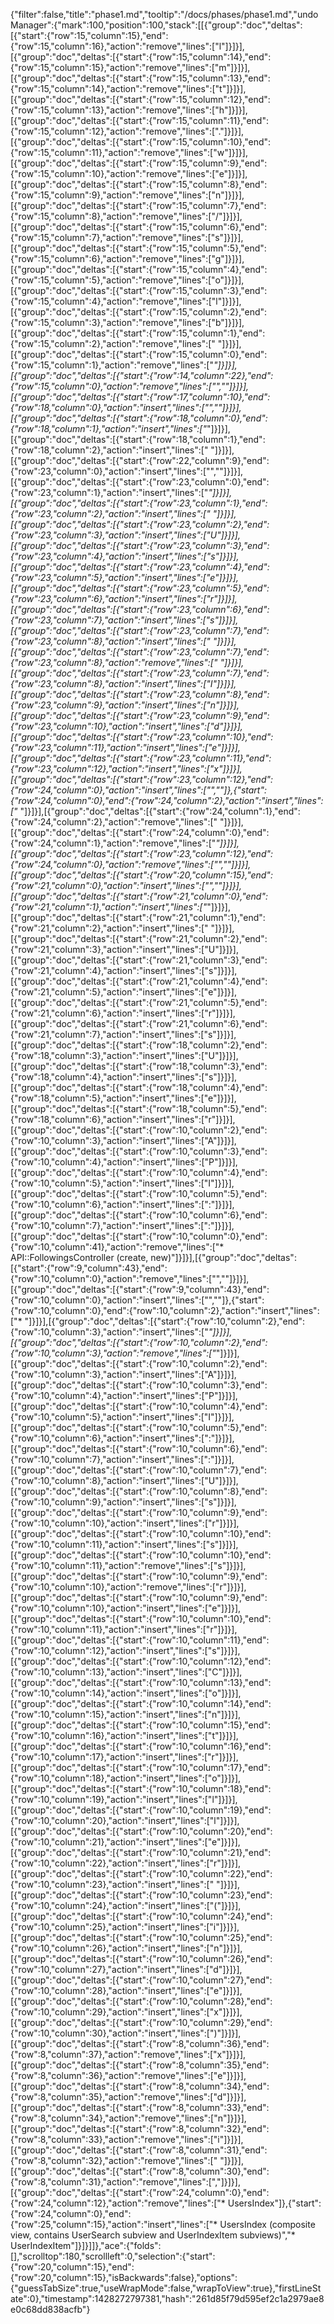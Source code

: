 {"filter":false,"title":"phase1.md","tooltip":"/docs/phases/phase1.md","undoManager":{"mark":100,"position":100,"stack":[[{"group":"doc","deltas":[{"start":{"row":15,"column":15},"end":{"row":15,"column":16},"action":"remove","lines":["l"]}]}],[{"group":"doc","deltas":[{"start":{"row":15,"column":14},"end":{"row":15,"column":15},"action":"remove","lines":["m"]}]}],[{"group":"doc","deltas":[{"start":{"row":15,"column":13},"end":{"row":15,"column":14},"action":"remove","lines":["t"]}]}],[{"group":"doc","deltas":[{"start":{"row":15,"column":12},"end":{"row":15,"column":13},"action":"remove","lines":["h"]}]}],[{"group":"doc","deltas":[{"start":{"row":15,"column":11},"end":{"row":15,"column":12},"action":"remove","lines":["."]}]}],[{"group":"doc","deltas":[{"start":{"row":15,"column":10},"end":{"row":15,"column":11},"action":"remove","lines":["w"]}]}],[{"group":"doc","deltas":[{"start":{"row":15,"column":9},"end":{"row":15,"column":10},"action":"remove","lines":["e"]}]}],[{"group":"doc","deltas":[{"start":{"row":15,"column":8},"end":{"row":15,"column":9},"action":"remove","lines":["n"]}]}],[{"group":"doc","deltas":[{"start":{"row":15,"column":7},"end":{"row":15,"column":8},"action":"remove","lines":["/"]}]}],[{"group":"doc","deltas":[{"start":{"row":15,"column":6},"end":{"row":15,"column":7},"action":"remove","lines":["s"]}]}],[{"group":"doc","deltas":[{"start":{"row":15,"column":5},"end":{"row":15,"column":6},"action":"remove","lines":["g"]}]}],[{"group":"doc","deltas":[{"start":{"row":15,"column":4},"end":{"row":15,"column":5},"action":"remove","lines":["o"]}]}],[{"group":"doc","deltas":[{"start":{"row":15,"column":3},"end":{"row":15,"column":4},"action":"remove","lines":["l"]}]}],[{"group":"doc","deltas":[{"start":{"row":15,"column":2},"end":{"row":15,"column":3},"action":"remove","lines":["b"]}]}],[{"group":"doc","deltas":[{"start":{"row":15,"column":1},"end":{"row":15,"column":2},"action":"remove","lines":[" "]}]}],[{"group":"doc","deltas":[{"start":{"row":15,"column":0},"end":{"row":15,"column":1},"action":"remove","lines":["*"]}]}],[{"group":"doc","deltas":[{"start":{"row":14,"column":22},"end":{"row":15,"column":0},"action":"remove","lines":["",""]}]}],[{"group":"doc","deltas":[{"start":{"row":17,"column":10},"end":{"row":18,"column":0},"action":"insert","lines":["",""]}]}],[{"group":"doc","deltas":[{"start":{"row":18,"column":0},"end":{"row":18,"column":1},"action":"insert","lines":["*"]}]}],[{"group":"doc","deltas":[{"start":{"row":18,"column":1},"end":{"row":18,"column":2},"action":"insert","lines":[" "]}]}],[{"group":"doc","deltas":[{"start":{"row":22,"column":9},"end":{"row":23,"column":0},"action":"insert","lines":["",""]}]}],[{"group":"doc","deltas":[{"start":{"row":23,"column":0},"end":{"row":23,"column":1},"action":"insert","lines":["*"]}]}],[{"group":"doc","deltas":[{"start":{"row":23,"column":1},"end":{"row":23,"column":2},"action":"insert","lines":[" "]}]}],[{"group":"doc","deltas":[{"start":{"row":23,"column":2},"end":{"row":23,"column":3},"action":"insert","lines":["U"]}]}],[{"group":"doc","deltas":[{"start":{"row":23,"column":3},"end":{"row":23,"column":4},"action":"insert","lines":["s"]}]}],[{"group":"doc","deltas":[{"start":{"row":23,"column":4},"end":{"row":23,"column":5},"action":"insert","lines":["e"]}]}],[{"group":"doc","deltas":[{"start":{"row":23,"column":5},"end":{"row":23,"column":6},"action":"insert","lines":["r"]}]}],[{"group":"doc","deltas":[{"start":{"row":23,"column":6},"end":{"row":23,"column":7},"action":"insert","lines":["s"]}]}],[{"group":"doc","deltas":[{"start":{"row":23,"column":7},"end":{"row":23,"column":8},"action":"insert","lines":[" "]}]}],[{"group":"doc","deltas":[{"start":{"row":23,"column":7},"end":{"row":23,"column":8},"action":"remove","lines":[" "]}]}],[{"group":"doc","deltas":[{"start":{"row":23,"column":7},"end":{"row":23,"column":8},"action":"insert","lines":["I"]}]}],[{"group":"doc","deltas":[{"start":{"row":23,"column":8},"end":{"row":23,"column":9},"action":"insert","lines":["n"]}]}],[{"group":"doc","deltas":[{"start":{"row":23,"column":9},"end":{"row":23,"column":10},"action":"insert","lines":["d"]}]}],[{"group":"doc","deltas":[{"start":{"row":23,"column":10},"end":{"row":23,"column":11},"action":"insert","lines":["e"]}]}],[{"group":"doc","deltas":[{"start":{"row":23,"column":11},"end":{"row":23,"column":12},"action":"insert","lines":["x"]}]}],[{"group":"doc","deltas":[{"start":{"row":23,"column":12},"end":{"row":24,"column":0},"action":"insert","lines":["",""]},{"start":{"row":24,"column":0},"end":{"row":24,"column":2},"action":"insert","lines":["* "]}]}],[{"group":"doc","deltas":[{"start":{"row":24,"column":1},"end":{"row":24,"column":2},"action":"remove","lines":[" "]}]}],[{"group":"doc","deltas":[{"start":{"row":24,"column":0},"end":{"row":24,"column":1},"action":"remove","lines":["*"]}]}],[{"group":"doc","deltas":[{"start":{"row":23,"column":12},"end":{"row":24,"column":0},"action":"remove","lines":["",""]}]}],[{"group":"doc","deltas":[{"start":{"row":20,"column":15},"end":{"row":21,"column":0},"action":"insert","lines":["",""]}]}],[{"group":"doc","deltas":[{"start":{"row":21,"column":0},"end":{"row":21,"column":1},"action":"insert","lines":["*"]}]}],[{"group":"doc","deltas":[{"start":{"row":21,"column":1},"end":{"row":21,"column":2},"action":"insert","lines":[" "]}]}],[{"group":"doc","deltas":[{"start":{"row":21,"column":2},"end":{"row":21,"column":3},"action":"insert","lines":["U"]}]}],[{"group":"doc","deltas":[{"start":{"row":21,"column":3},"end":{"row":21,"column":4},"action":"insert","lines":["s"]}]}],[{"group":"doc","deltas":[{"start":{"row":21,"column":4},"end":{"row":21,"column":5},"action":"insert","lines":["e"]}]}],[{"group":"doc","deltas":[{"start":{"row":21,"column":5},"end":{"row":21,"column":6},"action":"insert","lines":["r"]}]}],[{"group":"doc","deltas":[{"start":{"row":21,"column":6},"end":{"row":21,"column":7},"action":"insert","lines":["s"]}]}],[{"group":"doc","deltas":[{"start":{"row":18,"column":2},"end":{"row":18,"column":3},"action":"insert","lines":["U"]}]}],[{"group":"doc","deltas":[{"start":{"row":18,"column":3},"end":{"row":18,"column":4},"action":"insert","lines":["s"]}]}],[{"group":"doc","deltas":[{"start":{"row":18,"column":4},"end":{"row":18,"column":5},"action":"insert","lines":["e"]}]}],[{"group":"doc","deltas":[{"start":{"row":18,"column":5},"end":{"row":18,"column":6},"action":"insert","lines":["r"]}]}],[{"group":"doc","deltas":[{"start":{"row":10,"column":2},"end":{"row":10,"column":3},"action":"insert","lines":["A"]}]}],[{"group":"doc","deltas":[{"start":{"row":10,"column":3},"end":{"row":10,"column":4},"action":"insert","lines":["P"]}]}],[{"group":"doc","deltas":[{"start":{"row":10,"column":4},"end":{"row":10,"column":5},"action":"insert","lines":["I"]}]}],[{"group":"doc","deltas":[{"start":{"row":10,"column":5},"end":{"row":10,"column":6},"action":"insert","lines":[":"]}]}],[{"group":"doc","deltas":[{"start":{"row":10,"column":6},"end":{"row":10,"column":7},"action":"insert","lines":[":"]}]}],[{"group":"doc","deltas":[{"start":{"row":10,"column":0},"end":{"row":10,"column":41},"action":"remove","lines":["* API::FollowingsController (create, new)"]}]}],[{"group":"doc","deltas":[{"start":{"row":9,"column":43},"end":{"row":10,"column":0},"action":"remove","lines":["",""]}]}],[{"group":"doc","deltas":[{"start":{"row":9,"column":43},"end":{"row":10,"column":0},"action":"insert","lines":["",""]},{"start":{"row":10,"column":0},"end":{"row":10,"column":2},"action":"insert","lines":["* "]}]}],[{"group":"doc","deltas":[{"start":{"row":10,"column":2},"end":{"row":10,"column":3},"action":"insert","lines":["*"]}]}],[{"group":"doc","deltas":[{"start":{"row":10,"column":2},"end":{"row":10,"column":3},"action":"remove","lines":["*"]}]}],[{"group":"doc","deltas":[{"start":{"row":10,"column":2},"end":{"row":10,"column":3},"action":"insert","lines":["A"]}]}],[{"group":"doc","deltas":[{"start":{"row":10,"column":3},"end":{"row":10,"column":4},"action":"insert","lines":["P"]}]}],[{"group":"doc","deltas":[{"start":{"row":10,"column":4},"end":{"row":10,"column":5},"action":"insert","lines":["I"]}]}],[{"group":"doc","deltas":[{"start":{"row":10,"column":5},"end":{"row":10,"column":6},"action":"insert","lines":[":"]}]}],[{"group":"doc","deltas":[{"start":{"row":10,"column":6},"end":{"row":10,"column":7},"action":"insert","lines":[":"]}]}],[{"group":"doc","deltas":[{"start":{"row":10,"column":7},"end":{"row":10,"column":8},"action":"insert","lines":["U"]}]}],[{"group":"doc","deltas":[{"start":{"row":10,"column":8},"end":{"row":10,"column":9},"action":"insert","lines":["s"]}]}],[{"group":"doc","deltas":[{"start":{"row":10,"column":9},"end":{"row":10,"column":10},"action":"insert","lines":["r"]}]}],[{"group":"doc","deltas":[{"start":{"row":10,"column":10},"end":{"row":10,"column":11},"action":"insert","lines":["s"]}]}],[{"group":"doc","deltas":[{"start":{"row":10,"column":10},"end":{"row":10,"column":11},"action":"remove","lines":["s"]}]}],[{"group":"doc","deltas":[{"start":{"row":10,"column":9},"end":{"row":10,"column":10},"action":"remove","lines":["r"]}]}],[{"group":"doc","deltas":[{"start":{"row":10,"column":9},"end":{"row":10,"column":10},"action":"insert","lines":["e"]}]}],[{"group":"doc","deltas":[{"start":{"row":10,"column":10},"end":{"row":10,"column":11},"action":"insert","lines":["r"]}]}],[{"group":"doc","deltas":[{"start":{"row":10,"column":11},"end":{"row":10,"column":12},"action":"insert","lines":["s"]}]}],[{"group":"doc","deltas":[{"start":{"row":10,"column":12},"end":{"row":10,"column":13},"action":"insert","lines":["C"]}]}],[{"group":"doc","deltas":[{"start":{"row":10,"column":13},"end":{"row":10,"column":14},"action":"insert","lines":["o"]}]}],[{"group":"doc","deltas":[{"start":{"row":10,"column":14},"end":{"row":10,"column":15},"action":"insert","lines":["n"]}]}],[{"group":"doc","deltas":[{"start":{"row":10,"column":15},"end":{"row":10,"column":16},"action":"insert","lines":["t"]}]}],[{"group":"doc","deltas":[{"start":{"row":10,"column":16},"end":{"row":10,"column":17},"action":"insert","lines":["r"]}]}],[{"group":"doc","deltas":[{"start":{"row":10,"column":17},"end":{"row":10,"column":18},"action":"insert","lines":["o"]}]}],[{"group":"doc","deltas":[{"start":{"row":10,"column":18},"end":{"row":10,"column":19},"action":"insert","lines":["l"]}]}],[{"group":"doc","deltas":[{"start":{"row":10,"column":19},"end":{"row":10,"column":20},"action":"insert","lines":["l"]}]}],[{"group":"doc","deltas":[{"start":{"row":10,"column":20},"end":{"row":10,"column":21},"action":"insert","lines":["e"]}]}],[{"group":"doc","deltas":[{"start":{"row":10,"column":21},"end":{"row":10,"column":22},"action":"insert","lines":["r"]}]}],[{"group":"doc","deltas":[{"start":{"row":10,"column":22},"end":{"row":10,"column":23},"action":"insert","lines":[" "]}]}],[{"group":"doc","deltas":[{"start":{"row":10,"column":23},"end":{"row":10,"column":24},"action":"insert","lines":["("]}]}],[{"group":"doc","deltas":[{"start":{"row":10,"column":24},"end":{"row":10,"column":25},"action":"insert","lines":["i"]}]}],[{"group":"doc","deltas":[{"start":{"row":10,"column":25},"end":{"row":10,"column":26},"action":"insert","lines":["n"]}]}],[{"group":"doc","deltas":[{"start":{"row":10,"column":26},"end":{"row":10,"column":27},"action":"insert","lines":["d"]}]}],[{"group":"doc","deltas":[{"start":{"row":10,"column":27},"end":{"row":10,"column":28},"action":"insert","lines":["e"]}]}],[{"group":"doc","deltas":[{"start":{"row":10,"column":28},"end":{"row":10,"column":29},"action":"insert","lines":["x"]}]}],[{"group":"doc","deltas":[{"start":{"row":10,"column":29},"end":{"row":10,"column":30},"action":"insert","lines":[")"]}]}],[{"group":"doc","deltas":[{"start":{"row":8,"column":36},"end":{"row":8,"column":37},"action":"remove","lines":["x"]}]}],[{"group":"doc","deltas":[{"start":{"row":8,"column":35},"end":{"row":8,"column":36},"action":"remove","lines":["e"]}]}],[{"group":"doc","deltas":[{"start":{"row":8,"column":34},"end":{"row":8,"column":35},"action":"remove","lines":["d"]}]}],[{"group":"doc","deltas":[{"start":{"row":8,"column":33},"end":{"row":8,"column":34},"action":"remove","lines":["n"]}]}],[{"group":"doc","deltas":[{"start":{"row":8,"column":32},"end":{"row":8,"column":33},"action":"remove","lines":["i"]}]}],[{"group":"doc","deltas":[{"start":{"row":8,"column":31},"end":{"row":8,"column":32},"action":"remove","lines":[" "]}]}],[{"group":"doc","deltas":[{"start":{"row":8,"column":30},"end":{"row":8,"column":31},"action":"remove","lines":[","]}]}],[{"group":"doc","deltas":[{"start":{"row":24,"column":0},"end":{"row":24,"column":12},"action":"remove","lines":["* UsersIndex"]},{"start":{"row":24,"column":0},"end":{"row":25,"column":15},"action":"insert","lines":["* UsersIndex (composite view, contains UserSearch subview and UserIndexItem subviews)","* UserIndexItem"]}]}]]},"ace":{"folds":[],"scrolltop":180,"scrollleft":0,"selection":{"start":{"row":20,"column":15},"end":{"row":20,"column":15},"isBackwards":false},"options":{"guessTabSize":true,"useWrapMode":false,"wrapToView":true},"firstLineState":0},"timestamp":1428272797381,"hash":"261d85f79d595ef2c1a2979ae8e0c68dd838acfb"}